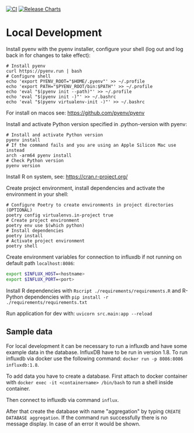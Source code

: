 [![CI](https://github.com/innovation-hub-bergisches-rheinland/sgm-kriging-models/actions/workflows/ci.yaml/badge.svg?branch=main&event=push)](https://github.com/innovation-hub-bergisches-rheinland/sgm-kriging-models/actions/workflows/ci.yaml) [![Release Charts](https://github.com/innovation-hub-bergisches-rheinland/sgm-kriging-models/actions/workflows/release.yaml/badge.svg?branch=main&event=push)](https://github.com/innovation-hub-bergisches-rheinland/sgm-kriging-models/actions/workflows/release.yaml)

# Local Development

Install pyenv with the pyenv installer, configure your shell (log out and log back in for changes to take effect):

```
# Install pyenv
curl https://pyenv.run | bash
# Configure shell
echo 'export PYENV_ROOT="$HOME/.pyenv"' >> ~/.profile
echo 'export PATH="$PYENV_ROOT/bin:$PATH"' >> ~/.profile
echo 'eval "$(pyenv init --path)"' >> ~/.profile
echo 'eval "$(pyenv init -)"' >> ~/.bashrc
echo 'eval "$(pyenv virtualenv-init -)"' >> ~/.bashrc
```

For install on macos see: <https://github.com/pyenv/pyenv>

Install and activate Python version specified in .python-version with pyenv:

```
# Install and activate Python version
pyenv install
# If the command fails and you are using an Apple Silicon Mac use instead
arch -arm64 pyenv install
# Check Python version
pyenv version
```

Install R on system, see: <https://cran.r-project.org/>

Create project environment, install dependencies and activate the environment in your shell:

```
# Configure Poetry to create environments in project directories (OPTIONAL)
poetry config virtualenvs.in-project true
# Create project environment
poetry env use $(which python)
# Install dependencies
poetry install
# Activate project environment
poetry shell
```

Create environment variables for connection to influxdb if not running on default path `localhost:8086`:

```bash
export $INFLUX_HOST=<hostname>
export $INFLUX_PORT=<port>
```

Install R dependencies with `Rscript ./requirements/requirements.R` and R-Python dependencies with `pip install -r ./requirements/requirements.txt`

Run application for dev with: `uvicorn src.main:app --reload`

## Sample data

For local development it can be necessary to run a influxdb and have some example data in the database.
InfluxDB have to be run in version 1.8. To run influxdb via docker use the following command: `docker run -p 8086:8086 influxdb:1.8`.

To add data you have to create a database. First attach to docker container with `docker exec -it <containername> /bin/bash` to
run a shell inside container.

Then connect to influxdb via command `influx`.

After that create the database
with name "aggregation" by typing `CREATE DATABASE aggregation`. If the command run successfully there is no message display.
In case of an error it would be shown.
